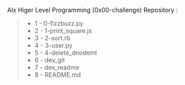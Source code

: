 Alx Higer Level Programming (0x00-challenge) Repository :
> - 1 - 0-fizzbuzz.py
> - 2 - 1-print_square.js
> - 3 - 2-sort.rb
> - 4 - 3-user.py
> - 5 - 4-delete_dnodeint
> - 6 - dev_git
> - 7 - dev_readme
> - 8 - README.md
